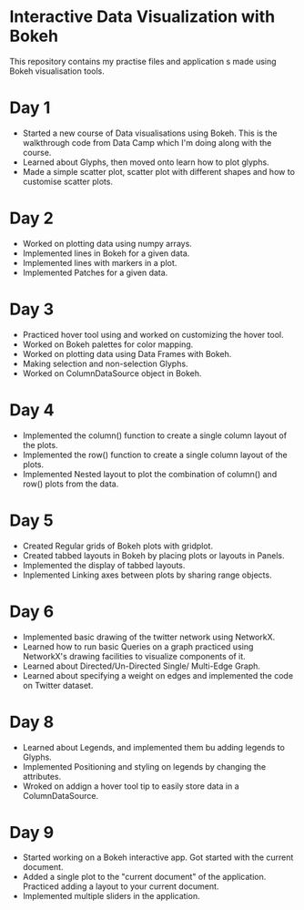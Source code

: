 # Interactive Data Visualization with Bokeh
This repository contains my practise files and application s made using Bokeh visualisation tools.

# Day 1
- Started a new course of Data visualisations using Bokeh. This is the walkthrough code from Data Camp which I'm doing along with the course.
- Learned about Glyphs, then moved onto learn how to plot glyphs.
- Made a simple scatter plot, scatter plot with different shapes and how to customise scatter plots.


# Day 2
- Worked on plotting data using numpy arrays. 
- Implemented lines in Bokeh for a given data.
- Implemented lines with markers in a plot.
- Implemented Patches for a given data.

# Day 3
- Practiced hover tool using and worked on customizing the hover tool.
- Worked on Bokeh palettes for color mapping.
- Worked on plotting data using Data Frames with Bokeh.
- Making selection and non-selection Glyphs.
- Worked on ColumnDataSource object in Bokeh.

# Day 4
- Implemented the column() function to create a single column layout of the plots.
- Implemented the row() function to create a single column layout of the plots.
- Implemented Nested layout to plot the combination of column() and row() plots from the data.

# Day 5
- Created Regular grids of Bokeh plots with gridplot.
- Created tabbed layouts in Bokeh by placing plots or layouts in Panels.
- Implemented the display of tabbed layouts.
- Inplemented Linking axes between plots by sharing range objects.

# Day 6
- Implemented basic drawing of the twitter network using NetworkX.
- Learned how to run basic Queries on a graph practiced using NetworkX's drawing facilities to visualize components of it.
- Learned about Directed/Un-Directed Single/ Multi-Edge Graph.
- Learned about specifying a weight on edges and implemented the code on Twitter dataset.

# Day 8
- Learned about Legends, and implemented them bu adding legends to Glyphs.
- Implemented Positioning and styling on legends by changing the attributes.
- Wroked on addign a hover tool tip to easily store data in a ColumnDataSource.

# Day 9
- Started working on a Bokeh interactive app. Got started with the current document.
- Added a single plot to the "current document" of the application. Practiced adding a layout to your current document.
- Implemented multiple sliders in the application.
